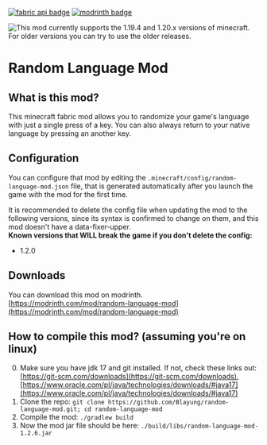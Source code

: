 [![fabric api badge](https://cdn.jsdelivr.net/npm/@intergrav/devins-badges@3/assets/cozy/requires/fabric-api_vector.svg)](https://modrinth.com/mod/fabric-api) [![modrinth badge](https://cdn.jsdelivr.net/npm/@intergrav/devins-badges@3/assets/cozy/available/modrinth_vector.svg)](https://modrinth.com/mod/random-language-mod)  
  
![**This mod currently supports the 1.19.4 and 1.20.x versions of minecraft.**](https://img.shields.io/static/v1?label=SUPPORTED%20MINECRAFT%20VERSIONS&message=1.19.4%20|%201.20%20|%201.20.1&color=yellowgreen&style=for-the-badge)  
For older versions you can try to use the older releases.
# Random Language Mod

## What is this mod?
This minecraft fabric mod allows you to randomize your game's language with just a single press of a key. You can also always return to your native language by pressing an another key.

## Configuration
You can configure that mod by editing the `.minecraft/config/random-language-mod.json` file, that is generated automatically after you launch the game with the mod for the first time.  
  
It is recommended to delete the config file when updating the mod to the following versions, since its syntax is confirmed to change on them, and this mod doesn't have a data-fixer-upper.  
**Known versions that WILL break the game if you don't delete the config:**  
- 1.2.0

## Downloads
You can download this mod on modrinth. [https://modrinth.com/mod/random-language-mod](https://modrinth.com/mod/random-language-mod)

## How to compile this mod? (assuming you're on linux)
0. Make sure you have jdk 17 and git installed. If not, check these links out: [https://git-scm.com/downloads](https://git-scm.com/downloads), [https://www.oracle.com/pl/java/technologies/downloads/#java17](https://www.oracle.com/pl/java/technologies/downloads/#java17)
1. Clone the repo: `git clone https://github.com/Blayung/random-language-mod.git; cd random-language-mod`
2. Compile the mod: `./gradlew build`
3. Now the mod jar file should be here: `./build/libs/random-language-mod-1.2.6.jar`
